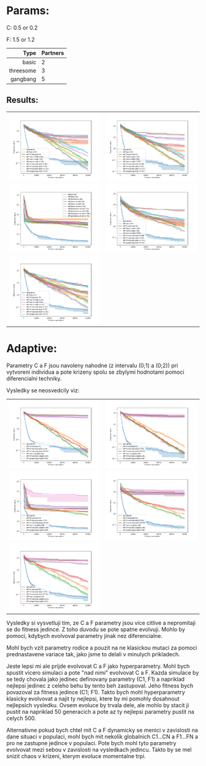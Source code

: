 # Params:
C: 0.5 or 0.2

F: 1.5 or 1.2

|      Type | Partners |
| --------: | :------- |
|     basic | 2        |
| threesome | 3        |
|  gangbang | 5        |

## Results:
<table>
<tf>
<td><img src='./plot-f01.png'/></td>
<td><img src='./plot-f02.png'/></td>
</tr>
<tr>
<td><img src='./plot-f06.png'/></td>
<td><img src='./plot-f08.png'/></td>
</tr>
<tr>
<td><img src='./plot-f10.png'/></td>
</tr>
</table>

# Adaptive:
Parametry C a F jsou navoleny nahodne (z intervalu (0;1) a (0;2)) pri vytvoreni individua a pote krizeny spolu se zbylymi hodnotami pomoci diferencialni techniky.

Vysledky se neosvedcily viz:
<table>
<tf>
<td><img src='./adaptive/a-plot-f01.png'/></td>
<td><img src='./adaptive/a-plot-f02.png'/></td>
</tr>
<tr>
<td><img src='./adaptive/a-plot-f06.png'/></td>
<td><img src='./adaptive/a-plot-f08.png'/></td>
</tr>
<tr>
<td><img src='./adaptive/a-plot-f10.png'/></td>
</tr>
</table>

Vysledky si vysvetluji tim, ze C a F parametry jsou vice citlive a nepromitaji se do fitness jedince. Z toho duvodu se pote spatne evolvuji. Mohlo by pomoci, kdybych evolvoval parametry jinak nez diferencialne.

Mohl bych vzit parametry rodice a pouzit na ne klasickou mutaci za pomoci prednastavene variace tak, jako jsme to delali v minulych prikladech.

Jeste lepsi mi ale prijde evolvovat C a F jako hyperparametry. Mohl bych spustit vicero simulaci a pote "nad nimi" evolvovat C a F. Kazda simulace by se tedy chovala jako jedinec definovany parametry (C1, F1) a napriklad nejlepsi jedinec z celeho behu by tento beh zastupoval. Jeho fitness bych povazoval za fitness jedince (C1; F1). Takto bych mohl hyperparametry klasicky evolvovat a najit ty nejlepsi, ktere by mi pomohly dosahnout nejlepsich vysledku. Ovsem evoluce by trvala dele, ale mohlo by stacit ji pustit na napriklad 50 generacich a pote az ty nejlepsi parametry pustit na celych 500.

Alternativne pokud bych chtel mit C a F dynamicky se menici v zavislosti na dane situaci v populaci, mohl bych mit nekolik globalnich C1...CN a F1...FN a pro ne zastupne jedince v populaci. Pote bych mohl tyto parametry evolvovat mezi sebou v zavislosti na vysledkach jedincu. Takto by se mel snizit chaos v krizeni, kterym evoluce momentalne trpi.